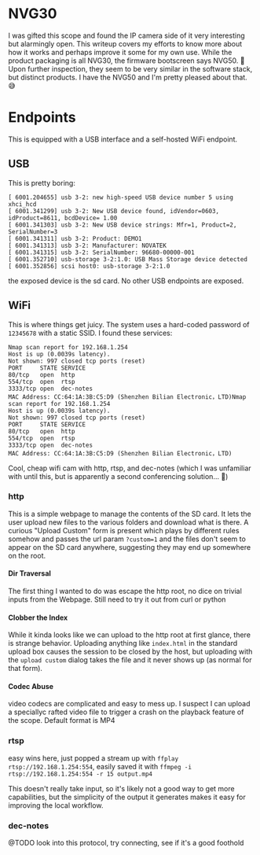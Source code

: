 # NVG30

I was gifted this scope and found the IP camera side of it very interesting but alarmingly open. This writeup covers my efforts to know more about how it works and perhaps improve it some for my own use. While the product packaging is all NVG30, the firmware bootscreen says NVG50. :shrug: Upon further inspection, they seem to be very similar in the software stack, but distinct products. I have the NVG50 and I'm pretty pleased about that. 😅

# Endpoints
This is equipped with a USB interface and a self-hosted WiFi endpoint.

## USB
This is pretty boring:
```
[ 6001.204655] usb 3-2: new high-speed USB device number 5 using xhci_hcd
[ 6001.341299] usb 3-2: New USB device found, idVendor=0603, idProduct=8611, bcdDevice= 1.00
[ 6001.341303] usb 3-2: New USB device strings: Mfr=1, Product=2, SerialNumber=3
[ 6001.341311] usb 3-2: Product: DEMO1
[ 6001.341313] usb 3-2: Manufacturer: NOVATEK
[ 6001.341315] usb 3-2: SerialNumber: 96680-00000-001
[ 6001.352710] usb-storage 3-2:1.0: USB Mass Storage device detected
[ 6001.352856] scsi host0: usb-storage 3-2:1.0
```

the exposed device is the sd card. No other USB endpoints are exposed.

## WiFi
This is where things get juicy. The system uses a hard-coded password of `12345678` with a static SSID. 
I found these services:
```
Nmap scan report for 192.168.1.254
Host is up (0.0039s latency).
Not shown: 997 closed tcp ports (reset)
PORT     STATE SERVICE
80/tcp   open  http
554/tcp  open  rtsp
3333/tcp open  dec-notes
MAC Address: CC:64:1A:3B:C5:D9 (Shenzhen Bilian Electronic，LTD)Nmap scan report for 192.168.1.254
Host is up (0.0039s latency).
Not shown: 997 closed tcp ports (reset)
PORT     STATE SERVICE
80/tcp   open  http
554/tcp  open  rtsp
3333/tcp open  dec-notes
MAC Address: CC:64:1A:3B:C5:D9 (Shenzhen Bilian Electronic，LTD)
```

Cool, cheap wifi cam with http, rtsp, and dec-notes (which I was unfamiliar with until this, but is apparently a second conferencing solution... :shrug:)

### http
This is a simple webpage to manage the contents of the SD card. It lets the user upload new files to the various folders and download what is there. A curious "Upload Custom" form is present which plays by different rules somehow and passes the url param `?custom=1` and the files don't seem to appear on the SD card anywhere, suggesting they may end up somewhere on the root. 

#### Dir Traversal
The first thing I wanted to do was escape the http root, no dice on trivial inputs from the Webpage. Still need to try it out from curl or python

#### Clobber the Index
While it kinda looks like we can upload to the http root at first glance, there is strange behavior. Uploading anything like `index.html` in the standard upload box causes the session to be closed by the host, but uploading with the `upload custom` dialog takes the file and it never shows up (as normal for that form).

#### Codec Abuse
video codecs are complicated and easy to mess up. I suspect I can upload a speciallyc rafted video file to trigger a crash on the playback feature of the scope. Default format is MP4

### rtsp
easy wins here, just popped a stream up with `ffplay rtsp://192.168.1.254:554`, easily saved it with `ffmpeg -i rtsp://192.168.1.254:554 -r 15 output.mp4`

This doesn't really take input, so it's likely not a good way to get more capabilities, but the simplicity of the output it generates makes it easy for improving the local workflow. 

### dec-notes
@TODO look into this protocol, try connecting, see if it's a good foothold
